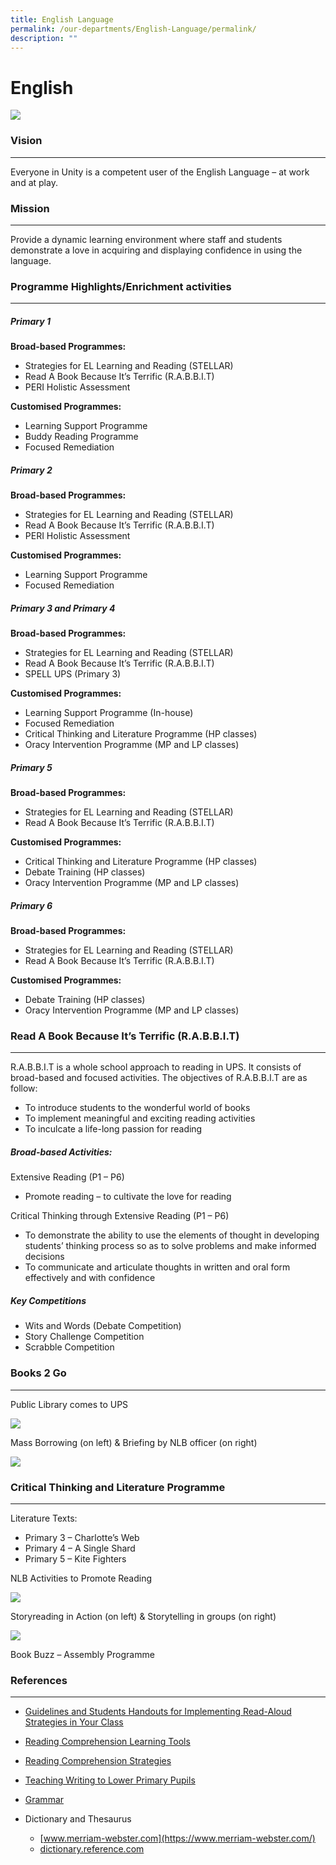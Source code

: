 ```yaml
---
title: English Language
permalink: /our-departments/English-Language/permalink/
description: ""
---
```

English
=======
![](/images/Department.png)


### Vision
------

Everyone in Unity is a competent user of the English Language – at work and at play.

### Mission
-------

Provide a dynamic learning environment where staff and students demonstrate a love in acquiring and displaying confidence in using the language.

### Programme Highlights/Enrichment activities
------------------------------------------

##### **Primary 1**

**Broad-based Programmes:**

*   Strategies for EL Learning and Reading (STELLAR)
*   Read A Book Because It’s Terrific (R.A.B.B.I.T)
*   PERI Holistic Assessment

**Customised Programmes:**

*   Learning Support Programme
*   Buddy Reading Programme
*   Focused Remediation

##### **Primary 2**

**Broad-based Programmes:**

*   Strategies for EL Learning and Reading (STELLAR)
*   Read A Book Because It’s Terrific (R.A.B.B.I.T)
*   PERI Holistic Assessment

**Customised Programmes:**

*   Learning Support Programme
*   Focused Remediation

##### **Primary 3 and Primary 4**

**Broad-based Programmes:**

*   Strategies for EL Learning and Reading (STELLAR)
*   Read A Book Because It’s Terrific (R.A.B.B.I.T)
*   SPELL UPS (Primary 3)

**Customised Programmes:**

*   Learning Support Programme (In-house)
*   Focused Remediation
*   Critical Thinking and Literature Programme (HP classes)
*   Oracy Intervention Programme (MP and LP classes)

##### **Primary 5**

**Broad-based Programmes:**

*   Strategies for EL Learning and Reading (STELLAR)
*   Read A Book Because It’s Terrific (R.A.B.B.I.T)

**Customised Programmes:**

*   Critical Thinking and Literature Programme (HP classes)
*   Debate Training (HP classes)
*   Oracy Intervention Programme (MP and LP classes)

##### **Primary 6**

**Broad-based Programmes:**

*   Strategies for EL Learning and Reading (STELLAR)
*   Read A Book Because It’s Terrific (R.A.B.B.I.T)

**Customised Programmes:**

*   Debate Training (HP classes)
*   Oracy Intervention Programme (MP and LP classes)

### Read A Book Because It’s Terrific (R.A.B.B.I.T)
-----------------------------------------------

R.A.B.B.I.T is a whole school approach to reading in UPS. It consists of broad-based and focused activities. The objectives of R.A.B.B.I.T are as follow:

*   To introduce students to the wonderful world of books
*   To implement meaningful and exciting reading activities
*   To inculcate a life-long passion for reading

##### **Broad-based Activities:**

Extensive Reading (P1 – P6)

*   Promote reading – to cultivate the love for reading

Critical Thinking through Extensive Reading (P1 – P6)

*   To demonstrate the ability to use the elements of thought in developing students’ thinking process so as to solve problems and make informed decisions
*   To communicate and articulate thoughts in written and oral form effectively and with confidence

##### Key Competitions

*   Wits and Words (Debate Competition)
*   Story Challenge Competition
*   Scrabble Competition

### Books 2 Go
----------

Public Library comes to UPS

![](/images/English.png)

Mass Borrowing (on left) & Briefing by NLB officer (on right)

![](/images/English3.png)

### Critical Thinking and Literature Programme
------------------------------------------

Literature Texts:

*   Primary 3 – Charlotte’s Web
*   Primary 4 – A Single Shard
*   Primary 5 – Kite Fighters

NLB Activities to Promote Reading

![](/images/English4.png)

Storyreading in Action (on left) & Storytelling in groups (on right)

![](/images/English5.png)

Book Buzz – Assembly Programme

### References
----------
*   [Guidelines and Students Handouts for Implementing Read-Aloud Strategies in Your Class](https://www2.scholastic.com/browse/article.jsp?id=4464)
*   [Reading Comprehension Learning Tools](https://www.time4learning.com/readingpyramid/comprehension.htm)
*   [Reading Comprehension Strategies](https://reading.ecb.org/teacher/)
*   [Teaching Writing to Lower Primary Pupils](https://www.iched.org/cms/scripts/page.php?site_id=iched&item_id=teach_writing_prek-1)
*   [Grammar](http://grammar.yourdictionary.com/sentences/20-Rules-of-subject-verb-agreement.html)
*   Dictionary and Thesaurus
    
    *   [www.merriam-webster.com](https://www.merriam-webster.com/)
    *   [dictionary.reference.com](http://www.dictionary.reference.com/)